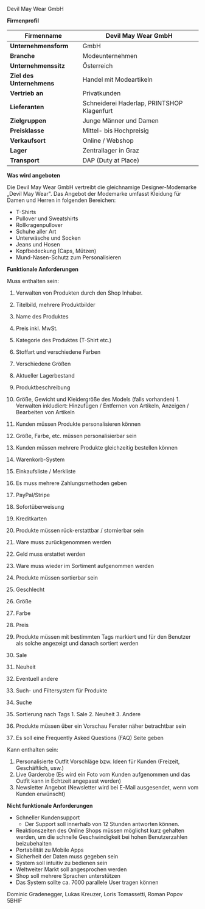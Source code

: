 Devil May Wear GmbH

**Firmenprofil**

| **Firmenname** | Devil May Wear GmbH |
| --- | --- |
| **Unternehmensform** | GmbH |
| **Branche** | Modeunternehmen |
| **Unternehmenssitz** | Österreich |
| **Ziel des Unternehmens** | Handel mit Modeartikeln |
| **Vertrieb an** | Privatkunden |
| **Lieferanten** | Schneiderei Haderlap, PRINTSHOP Klagenfurt |
| **Zielgruppen** | Junge Männer und Damen |
| **Preisklasse** | Mittel- bis Hochpreisig |
| **Verkaufsort** | Online / Webshop |
| **Lager** | Zentrallager in Graz |
| **Transport** | DAP (Duty at Place) |

**Was wird angeboten**

Die Devil May Wear GmbH vertreibt die gleichnamige Designer-Modemarke „Devil May Wear&quot;. Das Angebot der Modemarke umfasst Kleidung für Damen und Herren in folgenden Bereichen:

- T-Shirts
- Pullover und Sweatshirts
- Rollkragenpullover
- Schuhe aller Art
- Unterwäsche und Socken
- Jeans und Hosen
- Kopfbedeckung (Caps, Mützen)
- Mund-Nasen-Schutz zum Personalisieren

**Funktionale Anforderungen**

Muss enthalten sein:

1. Verwalten von Produkten durch den Shop Inhaber.
  1. Titelbild, mehrere Produktbilder
  2. Name des Produktes
  3. Preis inkl. MwSt.
  4. Kategorie des Produktes (T-Shirt etc.)
  5. Stoffart und verschiedene Farben
  6. Verschiedene Größen
  7. Aktueller Lagerbestand
  8. Produktbeschreibung
  9. Größe, Gewicht und Kleidergröße des Models (falls vorhanden)
    1. Verwalten inkludiert: Hinzufügen / Entfernen von Artikeln, Anzeigen / Bearbeiten von Artikeln
2. Kunden müssen Produkte personalisieren können
  1. Größe, Farbe, etc. müssen personalisierbar sein
3. Kunden müssen mehrere Produkte gleichzeitig bestellen können
  1. Warenkorb-System
  2. Einkaufsliste / Merkliste
4. Es muss mehrere Zahlungsmethoden geben
  1. PayPal/Stripe
  2. Sofortüberweisung
  3. Kreditkarten
5. Produkte müssen rück-erstattbar / stornierbar sein
  1. Ware muss zurückgenommen werden
  2. Geld muss erstattet werden
  3. Ware muss wieder im Sortiment aufgenommen werden
6. Produkte müssen sortierbar sein
  1. Geschlecht
  2. Größe
  3. Farbe
  4. Preis
7. Produkte müssen mit bestimmten Tags markiert und für den Benutzer als solche angezeigt und danach sortiert werden
  1. Sale
  2. Neuheit
  3. Eventuell andere

1. Such- und Filtersystem für Produkte
  1. Suche
  2. Sortierung nach Tags
    1. Sale
    2. Neuheit
    3. Andere
2. Produkte müssen über ein Vorschau Fenster näher betrachtbar sein
3. Es soll eine Frequently Asked Questions (FAQ) Seite geben

Kann enthalten sein:

1. Personalisierte Outfit Vorschläge bzw. Ideen für Kunden (Freizeit, Geschäftlich, usw.)
2. Live Garderobe (Es wird ein Foto vom Kunden aufgenommen und das Outfit kann in Echtzeit angepasst werden)
3. Newsletter Angebot (Newsletter wird bei E-Mail ausgesendet, wenn vom Kunden erwünscht)

**Nicht funktionale Anforderungen**

- Schneller Kundensupport
  - Der Support soll innerhalb von 12 Stunden antworten können.
- Reaktionszeiten des Online Shops müssen möglichst kurz gehalten werden, um die schnelle Geschwindigkeit bei hohen Benutzerzahlen beizubehalten
- Portabilität zu Mobile Apps
- Sicherheit der Daten muss gegeben sein
- System soll intuitiv zu bedienen sein
- Weltweiter Markt soll angesprochen werden
- Shop soll mehrere Sprachen unterstützen
- Das System sollte ca. 7000 parallele User tragen können

Dominic Gradenegger, Lukas Kreuzer, Loris Tomassetti, Roman Popov 5BHIF
